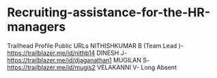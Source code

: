 # Recruiting-assistance-for-the-HR-managers

Trailhead Profile Public URLs
NITHISHKUMAR B (Team Lead )- https://trailblazer.me/id/nithb14
DINESH J- https://trailblazer.me/id/djaganathan1
MUGILAN S- https://trailblazer.me/id/mugis2
VELAKANNI V- Long Absent
